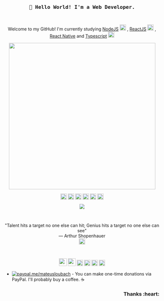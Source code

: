 <!-- HEADER -->
<h3 align="center">
  <samp>
    👋 Hello World! I'm a Web Developer.
  </samp>  
</h3>
<br>

<!-- ABOUT ME -->
<p align="center" style="text-align: center;">
  Welcome to my GitHub! 
  I'm currently studying 
  <a href="https://nodejs.org/en/">NodeJS</a>
  <img src="https://devicons.github.io/devicon/devicon.git/icons/nodejs/nodejs-original.svg" alt="nodejs" width="20" height="20"/>
  , <a href="https://pt-br.reactjs.org/">ReactJS</a>
  <img src="https://devicons.github.io/devicon/devicon.git/icons/react/react-original-wordmark.svg" alt="react" width="20" height="20"/>
  , <a href="https://reactnative.dev/">React Native</a> 
  and <a href="https://www.typescriptlang.org/">Typescript</a> 
  <img src="https://devicon.dev/devicon.git/icons/typescript/typescript-original.svg" alt="typescript" width="20" height="20"/>  
</p>

<p align="center">
  <img src="https://github.com/mateusloubach/mateusloubach/blob/main/index3.gif" width="477px">
</p>

<p align="center">
  <a href="https://www.behance.net/mateusloubach" target="blank"><img align="center" src="https://cdn.jsdelivr.net/npm/simple-icons@3.0.1/icons/behance.svg" alt="mateusloubach" height="20" width="20" /></a>  
  <a href="https://dribbble.com/mateuscesar" target="blank"><img align="center" src="https://cdn.jsdelivr.net/npm/simple-icons@3.0.1/icons/dribbble.svg" alt="mateusloubach" height="20" width="20" /></a>  
  <a href="https://www.linkedin.com/in/mateusloubach/" target="blank"><img align="center" src="https://cdn.jsdelivr.net/npm/simple-icons@3.0.1/icons/linkedin.svg" alt="mateusloubach" height="20" width="20" /></a>  
  <a href="https://stackoverflow.com/users/11948374/mateus-loubach" target="blank"><img align="center" src="https://cdn.jsdelivr.net/npm/simple-icons@3.0.1/icons/stackoverflow.svg" alt="mateusloubach" height="20" width="20" /></a>  
  <a href="https://codepen.io/mateusceasar" target="blank"><img align="center" src="https://cdn.jsdelivr.net/npm/simple-icons@3.0.1/icons/codepen.svg" alt="mateusloubach" height="20" width="20" /></a>  
  <a href="https://www.instagram.com/mt_lbach" target="blank"><img align="center" src="https://cdn.jsdelivr.net/npm/simple-icons@3.0.1/icons/instagram.svg" alt="mateusloubach" height="20" width="20" /></a>    
</p>

<!-- MY GITHUB STATS -->

<p align="center">
  <a href="https://github.com/mateusloubach/github-readme-stats">
  <img align="center" src="https://github-readme-stats.vercel.app/api?username=mateusloubach&show_icons=true&theme=vue&hide=stars,contribs" /></a>
</p>

<!-- QUOTE -->
<br>
<p align="center">
 "Talent hits a target no one else can hit; Genius hits a target no one else can see"
<br>
― Arthur Shopenhauer <br>
 <a href="https://www.buymeacoffee.com/mateusloubach" target="blank"><img align="center" src="https://cdn.jsdelivr.net/npm/simple-icons@3.0.1/icons/buymeacoffee.svg" alt="mateusloubach" height="20" width="20" /></a>
  </p>
<br>

<!-- SOCIAL MEDIAS -->
<p align="center">
<img src="https://devicons.github.io/devicon/devicon.git/icons/react/react-original-wordmark.svg" alt="react" width="25" height="25"/>
<img src="https://devicons.github.io/devicon/devicon.git/icons/css3/css3-original-wordmark.svg" alt="css3"  width="25" height="25"/>
<img src="https://devicons.github.io/devicon/devicon.git/icons/html5/html5-original-wordmark.svg" alt="html5"  width="20" height="20"/>
<img src="https://devicons.github.io/devicon/devicon.git/icons/javascript/javascript-original.svg" alt="javascript" width="20" height="20"/>
<img src="https://devicon.dev/devicon.git/icons/typescript/typescript-original.svg" alt="typescript" width="20" height="20"/> 
<img src="https://devicons.github.io/devicon/devicon.git/icons/nodejs/nodejs-original.svg" alt="nodejs" width="20" height="20"/></p><p align="center">
</p>

- [![paypal.me/mateusloubach](https://ionicabizau.github.io/badges/paypal.svg)](https://www.paypal.me/mateusloubach) - You can make one-time donations via PayPal. I'll probably buy a coffee. :coffee:

<h3 align="right">Thanks :heart:
